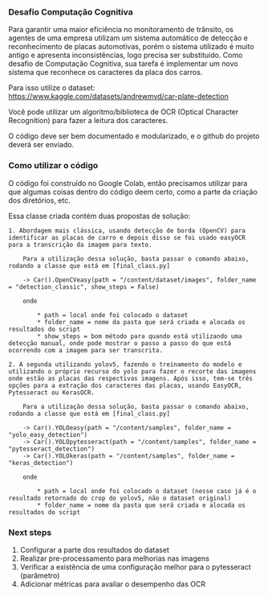 ### Desafio Computação Cognitiva

Para garantir uma maior eficiência no monitoramento de trânsito, os agentes de uma empresa utilizam um sistema automático de detecção e reconhecimento de placas automotivas, porém o sistema utilizado é muito antigo e apresenta inconsistências, logo precisa ser substituído. Como desafio de Computação Cognitiva, sua tarefa é implementar um novo sistema que reconhece os caracteres da placa dos carros.

Para isso utilize o dataset: https://www.kaggle.com/datasets/andrewmvd/car-plate-detection

Você pode utilizar um algoritmo/biblioteca de OCR (Optical Character Recognition) para fazer a leitura dos caracteres.

O código deve ser bem documentado e modularizado, e o github do projeto deverá ser enviado.

### Como utilizar o código

O código foi construído no Google Colab, então precisamos utilizar para que algumas coisas dentro do código deem certo, como a parte da criação dos diretórios, etc.

Essa classe criada contém duas propostas de solução:

    1. Abordagem mais clássica, usando detecção de borda (OpenCV) para identificar as placas de carro e depois disso se foi usado easyOCR para a transcrição da imagem para texto.

        Para a utilização dessa solução, basta passar o comando abaixo, rodando a classe que está em [final_class.py]

        -> Car().OpenCVeasy(path = "/content/dataset/images", folder_name = "detection_classic", show_steps = False)

        onde 

            * path = local onde foi colocado o dataset
            * folder_name = nome da pasta que será criada e alocada os resultados do script
            * show_steps = bom método para quando está utilizando uma detecção manual, onde pode mostrar o passo a passo do que está ocorrendo com a imagem para ser transcrita.

    2. A segunda utilizando yolov5, fazendo o treinamento do modelo e utilizando o próprio recurso do yolo para fazer o recorte das imagens onde estão as placas das respectivas imagens. Após isso, tem-se três opções para a extração dos caracteres das placas, usando EasyOCR, Pytesseract ou KerasOCR.

        Para a utilização dessa solução, basta passar o comando abaixo, rodando a classe que está em [final_class.py]

        -> Car().YOLOeasy(path = "/content/samples", folder_name = "yolo_easy_detection")
        -> Car().YOLOpytesseract(path = "/content/samples", folder_name = "pytesseract_detection")  
        -> Car().YOLOkeras(path = "/content/samples", folder_name = "keras_detection") 

        onde 

            * path = local onde foi colocado o dataset (nesse caso já é o resultado retornado do crop do yolov5, não o dataset original)
            * folder_name = nome da pasta que será criada e alocada os resultados do script

### Next steps

1. Configurar a parte dos resultados do dataset
2. Realizar pre-processamento para melhorias nas imagens
3. Verificar a existência de uma configuração melhor para o pytesseract (parâmetro)
4. Adicionar métricas para avaliar o desempenho das OCR








